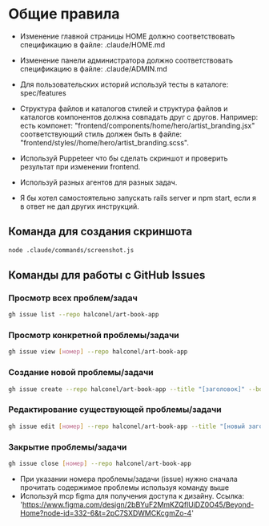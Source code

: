 # Общие правила

- Изменение главной страницы HOME должно соответствовать спецификацию в файле: .claude/HOME.md

- Изменение панели администратора должно соответствовать спецификацию в файле: .claude/ADMIN.md

- Для пользовательских историй используй тесты в каталоге: spec/features

- Структура файлов и каталогов стилей и структура файлов и каталогов компонентов должна совпадать друг с другов. Например: есть компонет: "frontend/components/home/hero/artist_branding.jsx" соответствующий стиль должен быть в файле: "frontend/styles//home/hero/artist_branding.scss".

- Используй Puppeteer что бы сделать скриншот и проверить результат при изменении frontend.

- Используй разных агентов для разных задач.

- Я бы хотел самостоятельно запускать rails server и npm start, если я в ответ не дал других инструкций.

## Команда для создания скриншота

```bash
node .claude/commands/screenshot.js
```

## Команды для работы с GitHub Issues

### Просмотр всех проблем/задач
```bash
gh issue list --repo halconel/art-book-app
```

### Просмотр конкретной проблемы/задачи
```bash
gh issue view [номер] --repo halconel/art-book-app
```

### Создание новой проблемы/задачи
```bash
gh issue create --repo halconel/art-book-app --title "[заголовок]" --body "[описание]" --label "[метка]"
```

### Редактирование существующей проблемы/задачи
```bash
gh issue edit [номер] --repo halconel/art-book-app --title "[новый заголовок]" --body "[новое описание]"
```

### Закрытие проблемы/задачи
```bash
gh issue close [номер] --repo halconel/art-book-app
```

- При указании номера проблемы/задачи (issue) нужно сначала прочитать содержимое проблемы используя команду выше
- Используй mcp figma для получения доступа к дизайну. Cсылка: 'https://www.figma.com/design/2bBYuF2MmKZQflUiDZ0O45/Beyond-Home?node-id=332-6&t=2pC7SXDWMCKcgmZo-4'